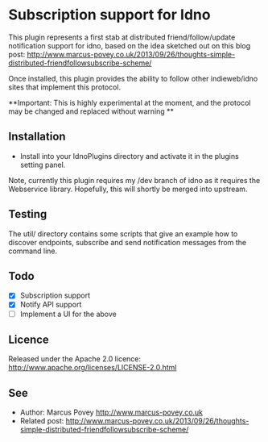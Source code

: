 Subscription support for Idno
=============================

This plugin represents a first stab at distributed friend/follow/update notification support for idno, based on the idea sketched out on this blog post: http://www.marcus-povey.co.uk/2013/09/26/thoughts-simple-distributed-friendfollowsubscribe-scheme/

Once installed, this plugin provides the ability to follow other indieweb/idno sites that implement this protocol. 

**Important: This is highly experimental at the moment, and the protocol may be changed and replaced without warning **

Installation
------------

* Install into your IdnoPlugins directory and activate it in the plugins setting panel.

Note, currently this plugin requires my /dev branch of idno as it requires the Webservice library. Hopefully, this will shortly be merged into upstream.

Testing
-------

The util/ directory contains some scripts that give an example how to discover endpoints, subscribe and send notification messages from the command line.

Todo
----
* [X] Subscription support
* [X] Notify API support
* [ ] Implement a UI for the above

Licence
-------

Released under the Apache 2.0 licence: http://www.apache.org/licenses/LICENSE-2.0.html

See
---
 * Author: Marcus Povey <http://www.marcus-povey.co.uk> 
 * Related post: http://www.marcus-povey.co.uk/2013/09/26/thoughts-simple-distributed-friendfollowsubscribe-scheme/
